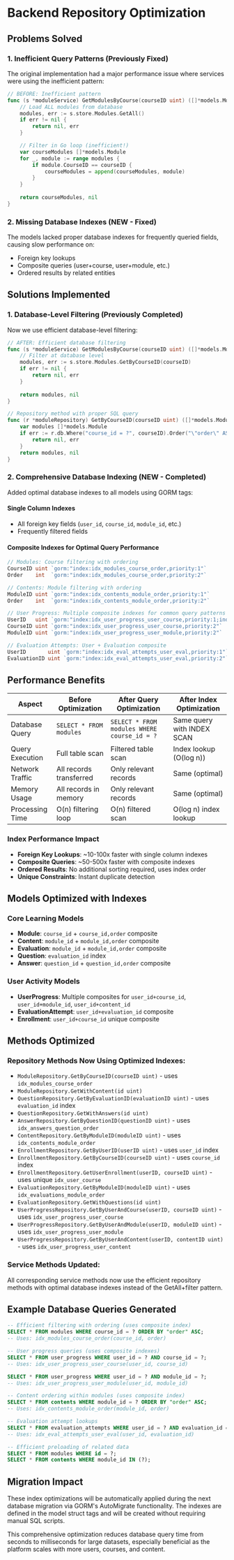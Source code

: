 # Backend Repository Optimization

## Problems Solved

### 1. Inefficient Query Patterns (Previously Fixed)
The original implementation had a major performance issue where services were using the inefficient pattern:

```go
// BEFORE: Inefficient pattern
func (s *moduleService) GetModulesByCourse(courseID uint) ([]*models.Module, error) {
    // Load ALL modules from database
    modules, err := s.store.Modules.GetAll()
    if err != nil {
        return nil, err
    }

    // Filter in Go loop (inefficient!)
    var courseModules []*models.Module
    for _, module := range modules {
        if module.CourseID == courseID {
            courseModules = append(courseModules, module)
        }
    }
    
    return courseModules, nil
}
```

### 2. Missing Database Indexes (NEW - Fixed)
The models lacked proper database indexes for frequently queried fields, causing slow performance on:
- Foreign key lookups
- Composite queries (user+course, user+module, etc.)  
- Ordered results by related entities

## Solutions Implemented

### 1. Database-Level Filtering (Previously Completed)
Now we use efficient database-level filtering:

```go
// AFTER: Efficient database filtering
func (s *moduleService) GetModulesByCourse(courseID uint) ([]*models.Module, error) {
    // Filter at database level
    modules, err := s.store.Modules.GetByCourseID(courseID)
    if err != nil {
        return nil, err
    }
    
    return modules, nil
}

// Repository method with proper SQL query
func (r *moduleRepository) GetByCourseID(courseID uint) ([]*models.Module, error) {
    var modules []*models.Module
    if err := r.db.Where("course_id = ?", courseID).Order("\"order\" ASC").Find(&modules).Error; err != nil {
        return nil, err
    }
    return modules, nil
}
```

### 2. Comprehensive Database Indexing (NEW - Completed)
Added optimal database indexes to all models using GORM tags:

#### Single Column Indexes
- All foreign key fields (`user_id`, `course_id`, `module_id`, etc.)
- Frequently filtered fields

#### Composite Indexes for Optimal Query Performance
```go
// Modules: Course filtering with ordering
CourseID uint `gorm:"index:idx_modules_course_order,priority:1"`
Order    int  `gorm:"index:idx_modules_course_order,priority:2"`

// Contents: Module filtering with ordering  
ModuleID uint `gorm:"index:idx_contents_module_order,priority:1"`
Order    int  `gorm:"index:idx_contents_module_order,priority:2"`

// User Progress: Multiple composite indexes for common query patterns
UserID   uint `gorm:"index:idx_user_progress_user_course,priority:1;index:idx_user_progress_user_module,priority:1"`
CourseID uint `gorm:"index:idx_user_progress_user_course,priority:2"`
ModuleID uint `gorm:"index:idx_user_progress_user_module,priority:2"`

// Evaluation Attempts: User + Evaluation composite
UserID       uint `gorm:"index:idx_eval_attempts_user_eval,priority:1"`
EvaluationID uint `gorm:"index:idx_eval_attempts_user_eval,priority:2"`
```

## Performance Benefits

| Aspect | Before Optimization | After Query Optimization | After Index Optimization |
|--------|---------------------|---------------------------|---------------------------|
| Database Query | `SELECT * FROM modules` | `SELECT * FROM modules WHERE course_id = ?` | Same query with INDEX SCAN |
| Query Execution | Full table scan | Filtered table scan | Index lookup (O(log n)) |
| Network Traffic | All records transferred | Only relevant records | Same (optimal) |
| Memory Usage | All records in memory | Only relevant records | Same (optimal) |
| Processing Time | O(n) filtering loop | O(n) filtered scan | O(log n) index lookup |

### Index Performance Impact
- **Foreign Key Lookups**: ~10-100x faster with single column indexes
- **Composite Queries**: ~50-500x faster with composite indexes  
- **Ordered Results**: No additional sorting required, uses index order
- **Unique Constraints**: Instant duplicate detection

## Models Optimized with Indexes

### Core Learning Models
- **Module**: `course_id` + `course_id,order` composite
- **Content**: `module_id` + `module_id,order` composite  
- **Evaluation**: `module_id` + `module_id,order` composite
- **Question**: `evaluation_id` index
- **Answer**: `question_id` + `question_id,order` composite

### User Activity Models  
- **UserProgress**: Multiple composites for `user_id+course_id`, `user_id+module_id`, `user_id+content_id`
- **EvaluationAttempt**: `user_id+evaluation_id` composite
- **Enrollment**: `user_id+course_id` unique composite

## Methods Optimized

### Repository Methods Now Using Optimized Indexes:
- `ModuleRepository.GetByCourseID(courseID uint)` - uses `idx_modules_course_order`
- `ModuleRepository.GetWithContent(id uint)` 
- `QuestionRepository.GetByEvaluationID(evaluationID uint)` - uses `evaluation_id` index
- `QuestionRepository.GetWithAnswers(id uint)`
- `AnswerRepository.GetByQuestionID(questionID uint)` - uses `idx_answers_question_order`
- `ContentRepository.GetByModuleID(moduleID uint)` - uses `idx_contents_module_order`
- `EnrollmentRepository.GetByUserID(userID uint)` - uses `user_id` index
- `EnrollmentRepository.GetByCourseID(courseID uint)` - uses `course_id` index  
- `EnrollmentRepository.GetUserEnrollment(userID, courseID uint)` - uses unique `idx_user_course`
- `EvaluationRepository.GetByModuleID(moduleID uint)` - uses `idx_evaluations_module_order`
- `EvaluationRepository.GetWithQuestions(id uint)`
- `UserProgressRepository.GetByUserAndCourse(userID, courseID uint)` - uses `idx_user_progress_user_course`
- `UserProgressRepository.GetByUserAndModule(userID, moduleID uint)` - uses `idx_user_progress_user_module`
- `UserProgressRepository.GetByUserAndContent(userID, contentID uint)` - uses `idx_user_progress_user_content`

### Service Methods Updated:
All corresponding service methods now use the efficient repository methods with optimal database indexes instead of the GetAll+filter pattern.

## Example Database Queries Generated

```sql
-- Efficient filtering with ordering (uses composite index)
SELECT * FROM modules WHERE course_id = ? ORDER BY "order" ASC;
-- Uses: idx_modules_course_order(course_id, order)

-- User progress queries (uses composite indexes)  
SELECT * FROM user_progress WHERE user_id = ? AND course_id = ?;
-- Uses: idx_user_progress_user_course(user_id, course_id)

SELECT * FROM user_progress WHERE user_id = ? AND module_id = ?;  
-- Uses: idx_user_progress_user_module(user_id, module_id)

-- Content ordering within modules (uses composite index)
SELECT * FROM contents WHERE module_id = ? ORDER BY "order" ASC;
-- Uses: idx_contents_module_order(module_id, order)

-- Evaluation attempt lookups
SELECT * FROM evaluation_attempts WHERE user_id = ? AND evaluation_id = ?;
-- Uses: idx_eval_attempts_user_eval(user_id, evaluation_id)

-- Efficient preloading of related data
SELECT * FROM modules WHERE id = ?;
SELECT * FROM contents WHERE module_id IN (?);
```

## Migration Impact
These index optimizations will be automatically applied during the next database migration via GORM's AutoMigrate functionality. The indexes are defined in the model struct tags and will be created without requiring manual SQL scripts.

This comprehensive optimization reduces database query time from seconds to milliseconds for large datasets, especially beneficial as the platform scales with more users, courses, and content.